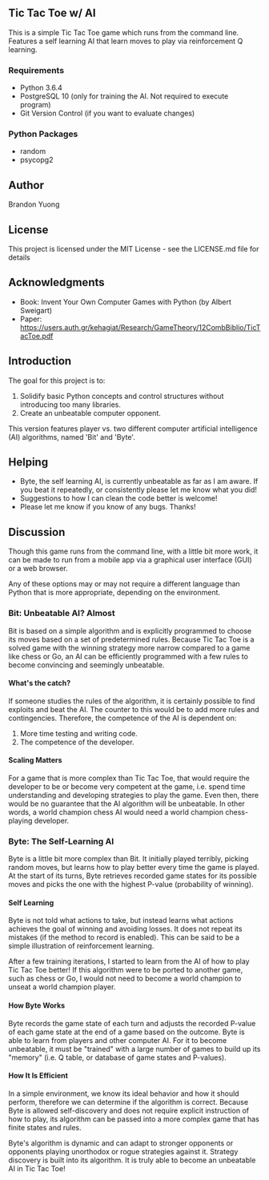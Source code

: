 Tic Tac Toe w/ AI
------
This is a simple Tic Tac Toe game which runs from the command line.  Features a self learning AI that learn moves to
play via reinforcement Q learning.

### Requirements
+ Python 3.6.4
+ PostgreSQL 10 (only for training the AI. Not required to execute program)
+ Git Version Control (if you want to evaluate changes)

### Python Packages
+ random
+ psycopg2

## Author
Brandon Yuong

## License
This project is licensed under the MIT License - see the LICENSE.md file for details

## Acknowledgments
+ Book:  Invent Your Own Computer Games with Python (by Albert Sweigart)
+ Paper:  https://users.auth.gr/kehagiat/Research/GameTheory/12CombBiblio/TicTacToe.pdf

## Introduction

The goal for this project is to:

1.  Solidify basic Python concepts and control structures without introducing too many libraries.
2.  Create an unbeatable computer opponent.

This version features player vs. two different computer artificial intelligence (AI) algorithms, named 'Bit'
and 'Byte'.

## Helping

+ Byte, the self learning AI, is currently unbeatable as far as I am aware.  If you beat it repeatedly, or
consistently please let me know what you did!
+ Suggestions to how I can clean the code better is welcome!
+ Please let me know if you know of any bugs.  Thanks!

## Discussion

Though this game runs from the command line, with a little bit more work, it can be made to run from a mobile app via a
graphical user interface (GUI) or a web browser.

Any of these options may or may not require a different language than Python that is more appropriate, depending on the
environment.

### Bit: Unbeatable AI?  Almost

Bit is based on a simple algorithm and is explicitly programmed to choose its moves based on a set of predetermined rules.
Because Tic Tac Toe is a solved game with the winning strategy more narrow compared to a game like chess or Go, an AI
can be efficiently programmed with a few rules to become convincing and seemingly unbeatable.

#### What's the catch?

If someone studies the rules of the algorithm, it is certainly possible to find exploits and beat the AI.  The counter
to this would be to add more rules and contingencies.  Therefore, the competence of the AI is dependent on:
1.  More time testing and writing code.
2.  The competence of the developer.

#### Scaling Matters

For a game that is more complex than Tic Tac Toe, that would require the developer to be or become very competent at the
game, i.e. spend time understanding and developing strategies to play the game.  Even then, there would be no guarantee
that the AI algorithm will be unbeatable.  In other words, a world champion chess AI would need a world champion
chess-playing developer.

### Byte: The Self-Learning AI

Byte is a little bit more complex than Bit.  It initially played terribly, picking random moves, but learns how to
play better every time the game is played.  At the start of its turns, Byte retrieves recorded game states for its
possible moves and picks the one with the highest P-value (probability of winning).

#### Self Learning

Byte is not told what actions to take, but instead learns what actions achieves
the goal of winning and avoiding losses.  It does not repeat its mistakes (if the method to record is enabled).
This can be said to be a simple illustration of reinforcement learning.

After a few training iterations, I started to learn from the AI of how to play Tic Tac Toe better!  If this algorithm
were to be ported to another game, such as chess or Go, I would not need to become a world champion to unseat a world
champion player.

#### How Byte Works

Byte records the game state of each turn and adjusts the recorded P-value of each game state at the end of a game based
on the outcome. Byte is able to learn from players and other computer AI.  For it to become unbeatable, it must be
"trained" with a large number of games to build up its "memory" (i.e. Q table, or database of game states and P-values).

#### How It Is Efficient

In a simple environment, we know its ideal behavior and how it should perform, therefore we can determine if the
algorithm is correct.  Because Byte is allowed self-discovery and does not require explicit instruction of how to play,
its algorithm can be passed into a more complex game that has finite states and rules.

Byte's algorithm is dynamic and can adapt to stronger opponents or opponents playing unorthodox or rogue strategies
against it.  Strategy discovery is built into its algorithm.  It is truly able to become an unbeatable AI in Tic Tac Toe!
